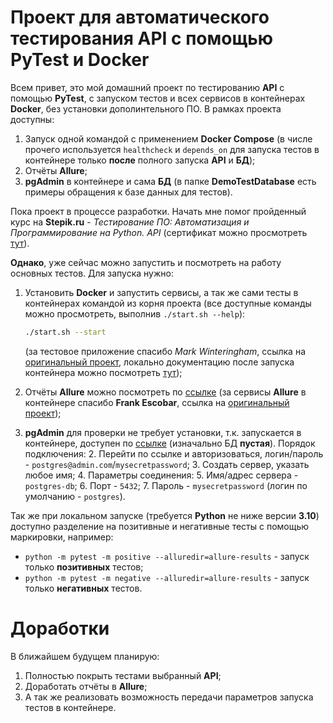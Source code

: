 # Проект для автоматического тестирования API с помощью PyTest и Docker

Всем привет, это мой домашний проект по тестированию **API** с помощью **PyTest**, с запуском тестов и всех сервисов 
в контейнерах **Docker**, без установки дополинтельного ПО. В рамках проекта доступны:
1. Запуск одной командой с применением **Docker Compose** (в числе прочего используется `healthcheck` и `depends_on` 
   для запуска тестов в контейнере только **после** полного запуска **API** и **БД**);
1. Отчёты **Allure**;
1. **pgAdmin** в контейнере и сама **БД** (в папке **DemoTestDatabase** есть примеры обращения к базе данных для тестов).

Пока проект в процессе разработки. Начать мне помог пройденный курс на **Stepik.ru** - *Тестирование ПО: Автоматизация и 
Программирование на 
Python. API* (сертификат можно просмотреть [тут](https://stepik.org/cert/2145502)). 

**Однако**, уже сейчас можно запустить и посмотреть на работу основных тестов. Для запуска нужно:
1. Установить **Docker** и запустить сервисы, а так же сами тесты в контейнерах командой из корня проекта (все 
   доступные 
   команды 
   можно просмотреть, выполнив `./start.sh --help`):
    ```sh
    ./start.sh --start
    ```
   (за тестовое приложение спасибо *Mark Winteringham*, ссылка на [оригинальный проект](https://github.com/mwinteringham/restful-booker), локально документацию после запуска контейнера можно посмотреть [тут](http://localhost:3001/apidoc/index.html));
   
1. Отчёты **Allure** можно посмотреть по [ссылке](http://localhost:5050/allure-docker-service/projects/default/reports/latest/index.html)
(за сервисы **Allure** в контейнере спасибо **Frank Escobar**, ссылка на [оригинальный проект](https://github.com/fescobar/allure-docker-service-examples));

1. **pgAdmin** для проверки не требует установки, т.к. запускается в контейнере, доступен по [ссылке](http://localhost:5550/login) (изначально БД 
   **пустая**). Порядок подключения:
   2. Перейти по ссылке и авторизоваться, логин/пароль - `postgres@admin.com`/`mysecretpassword`;
   3. Создать сервер, указать любое имя;
   4. Параметры соединения:
      5. Имя/адрес сервера - `postgres-db`;
      6. Порт - `5432`;
      7. Пароль - `mysecretpassword` (логин по умолчанию - `postgres`).

Так же при локальном запуске (требуется **Python** не ниже версии **3.10**) доступно разделение на позитивные и негативные тесты с помощью маркировки, 
например:
 * `python -m pytest -m positive --alluredir=allure-results` - запуск только **позитивных** тестов;
 * `python -m pytest -m negative --alluredir=allure-results` - запуск только **негативных** тестов.

# Доработки
В ближайшем будущем планирую:
1. Полностью покрыть тестами выбранный **API**;
2. Доработать отчёты в **Allure**;
3. А так же реализовать возможность передачи параметров запуска тестов в контейнере.
